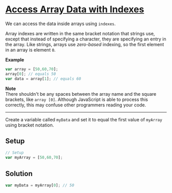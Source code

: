 # [Access Array Data with Indexes](https://learn.freecodecamp.org/javascript-algorithms-and-data-structures/basic-javascript/access-array-data-with-indexes)

We can access the data inside arrays using `indexes`.

Array indexes are written in the same bracket notation that strings use, except that instead of specifying a character, they are specifying an entry in the array. Like strings, arrays use _zero-based_ indexing, so the first element in an array is element `0`.

**Example**

```js
var array = [50,60,70];
array[0]; // equals 50
var data = array[1]; // equals 60
```

**Note**  
There shouldn't be any spaces between the array name and the square brackets, like `array [0]`. Although JavaScript is able to process this correctly, this may confuse other programmers reading your code.

---

Create a variable called `myData` and set it to equal the first value of `myArray` using bracket notation.

## Setup
```js
// Setup
var myArray = [50,60,70];
```

## Solution

```js
var myData = myArray[0]; // 50
```